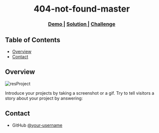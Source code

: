 <!-- Please update value in the {}  -->

<h1 align="center">404-not-found-master</h1>

<div align="center">
  <h3>
    <a href="https://{your-demo-link.your-domain}">
      Demo
    </a>
    <span> | </span>
    <a href="https://{your-url-to-the-solution}">
      Solution
    </a>
    <span> | </span>
    <a href="https://devchallenges.io/challenges/wBunSb7FPrIepJZAg0sY">
      Challenge
    </a>
  </h3>
</div>

<!-- TABLE OF CONTENTS -->

## Table of Contents

- [Overview](#overview)
- [Contact](#contact)

<!-- OVERVIEW -->

## Overview

![resProject](https://user-images.githubusercontent.com/72318342/124517506-c6aa4500-ddec-11eb-9ab1-af19acfa421d.png)


Introduce your projects by taking a screenshot or a gif. Try to tell visitors a story about your project by answering:



## Contact

- GitHub [@your-username](https://{github.com/tofikwest})

